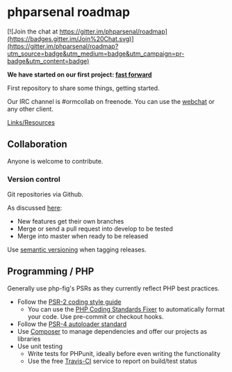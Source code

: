 # phparsenal roadmap

[![Join the chat at https://gitter.im/phparsenal/roadmap](https://badges.gitter.im/Join%20Chat.svg)](https://gitter.im/phparsenal/roadmap?utm_source=badge&utm_medium=badge&utm_campaign=pr-badge&utm_content=badge)

**We have started on our first project: [fast forward](https://github.com/phparsenal/fast-forward)**

First repository to share some things, getting started.

Our IRC channel is #ormcollab on freenode. You can use the [webchat](http://webchat.freenode.net/?channels=ormcollab) or any other client.

[Links/Resources](https://github.com/phparsenal/roadmap/wiki/Links)

## Collaboration
Anyone is welcome to contribute.

### Version control
Git repositories via Github.

As discussed [here](https://github.com/phparsenal/fast-forward/issues/):
- New features get their own branches
- Merge or send a pull request into develop to be tested
- Merge into master when ready to be released

Use [semantic versioning](http://semver.org/) when tagging releases.

## Programming / PHP
Generally use php-fig's PSRs as they currently reflect PHP best practices.

- Follow the [PSR-2 coding style guide](http://www.php-fig.org/psr/psr-2/)
  - You can use the [PHP Coding Standards Fixer](https://github.com/FriendsOfPHP/PHP-CS-Fixer) to automatically format your code. Use pre-commit or checkout hooks.
- Follow the [PSR-4 autoloader standard](http://www.php-fig.org/psr/psr-4/)
- Use [Composer](https://getcomposer.org/) to manage dependencies and offer our projects as libraries
- Use unit testing
  - Write tests for PHPunit, ideally before even writing the functionality
  - Use the free [Travis-CI](https://travis-ci.org/) service to report on build/test status
